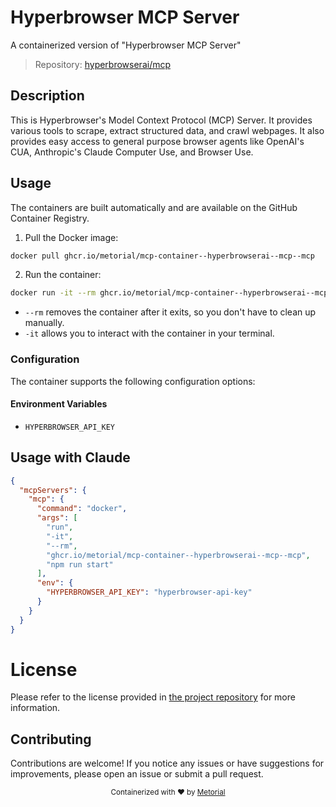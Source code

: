 
# Hyperbrowser MCP Server

A containerized version of "Hyperbrowser MCP Server"

> Repository: [hyperbrowserai/mcp](https://github.com/hyperbrowserai/mcp)

## Description

This is Hyperbrowser's Model Context Protocol (MCP) Server. It provides various tools to scrape, extract structured data, and crawl webpages. It also provides easy access to general purpose browser agents like OpenAI's CUA, Anthropic's Claude Computer Use, and Browser Use.


## Usage

The containers are built automatically and are available on the GitHub Container Registry.

1. Pull the Docker image:

```bash
docker pull ghcr.io/metorial/mcp-container--hyperbrowserai--mcp--mcp
```

2. Run the container:

```bash
docker run -it --rm ghcr.io/metorial/mcp-container--hyperbrowserai--mcp--mcp 
```

- `--rm` removes the container after it exits, so you don't have to clean up manually.
- `-it` allows you to interact with the container in your terminal.


### Configuration

The container supports the following configuration options:




#### Environment Variables

- `HYPERBROWSER_API_KEY`




## Usage with Claude

```json
{
  "mcpServers": {
    "mcp": {
      "command": "docker",
      "args": [
        "run",
        "-it",
        "--rm",
        "ghcr.io/metorial/mcp-container--hyperbrowserai--mcp--mcp",
        "npm run start"
      ],
      "env": {
        "HYPERBROWSER_API_KEY": "hyperbrowser-api-key"
      }
    }
  }
}
```

# License

Please refer to the license provided in [the project repository](https://github.com/hyperbrowserai/mcp) for more information.

## Contributing

Contributions are welcome! If you notice any issues or have suggestions for improvements, please open an issue or submit a pull request.

<div align="center">
  <sub>Containerized with ❤️ by <a href="https://metorial.com">Metorial</a></sub>
</div>
  